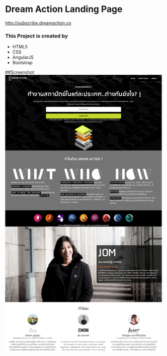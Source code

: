 # Dream Action Landing Page  #
http://subscribe.dreamaction.co

### This Project is created by ###

* HTML5
* CSS
* AngularJS
* Bootstrap

##Screenshot
![screenshot](/DA_Screenshot.jpg)
